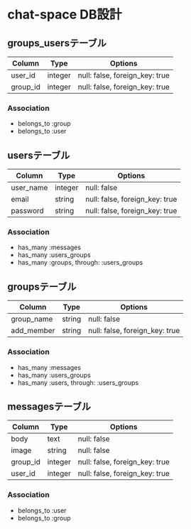 # chat-space DB設計
## groups_usersテーブル

|Column|Type|Options|
|------|----|-------|
|user_id|integer|null: false, foreign_key: true|
|group_id|integer|null: false, foreign_key: true|

### Association
- belongs_to :group
- belongs_to :user


## usersテーブル

|Column|Type|Options|
|------|----|-------|
|user_name|integer|null: false|
|email|string|null: false, foreign_key: true|
|password|string|null: false, foreign_key: true|
### Association
- has_many :messages
- has_many :users_groups
- has_many :groups, through: :users_groups


## groupsテーブル

|Column|Type|Options|
|------|----|-------|
|group_name|string|null: false|
|add_member|string|null: false, foreign_key: true|
### Association
- has_many :messages
- has_many :users_groups
- has_many :users, through: :users_groups


## messagesテーブル

|Column|Type|Options|
|------|----|-------|
|body|text|null: false|
|image|string|null: false|
|group_id|integer|null: false, foreign_key: true|
|user_id|integer|null: false, foreign_key: true|
### Association
- belongs_to :user
- belongs_to :group
